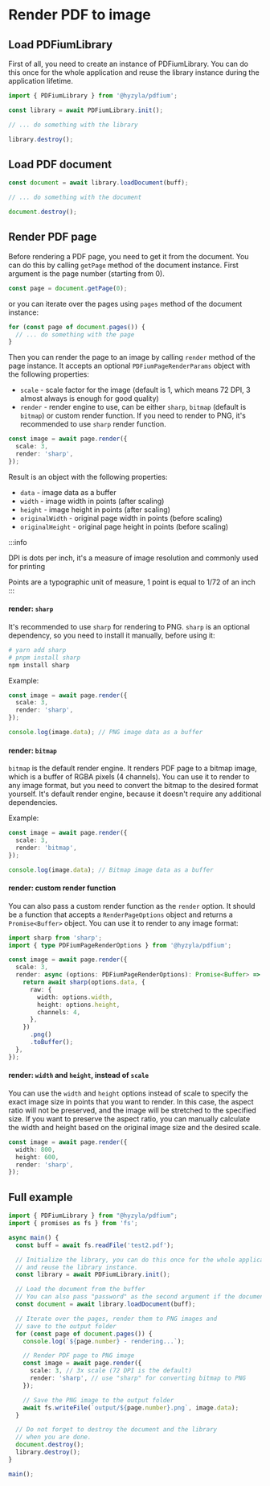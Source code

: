 # Render PDF to image

## Load PDFiumLibrary

First of all, you need to create an instance of PDFiumLibrary. You can do this once for the whole application and reuse the library instance during the application lifetime.

```typescript
import { PDFiumLibrary } from '@hyzyla/pdfium';

const library = await PDFiumLibrary.init();

// ... do something with the library

library.destroy();
```

## Load PDF document

```typescript
const document = await library.loadDocument(buff);

// ... do something with the document

document.destroy();
```

## Render PDF page

Before rendering a PDF page, you need to get it from the document. You can do this by calling `getPage` method of the document instance. First argument is the page number (starting from 0).

```typescript
const page = document.getPage(0);
```

or you can iterate over the pages using `pages` method of the document instance:

```typescript
for (const page of document.pages()) {
  // ... do something with the page
}
```

Then you can render the page to an image by calling `render` method of the page instance. It accepts an optional `PDFiumPageRenderParams` object with the following properties:

- `scale` - scale factor for the image (default is 1, which means 72 DPI, 3 almost always is enough for good quality)
- `render` - render engine to use, can be either `sharp`, `bitmap` (default is `bitmap`) or custom render function. If you need to render to PNG, it's recommended to use `sharp` render function.

```typescript
const image = await page.render({
  scale: 3,
  render: 'sharp',
});
```

Result is an object with the following properties:

- `data` - image data as a buffer
- `width` - image width in points (after scaling)
- `height` - image height in points (after scaling)
- `originalWidth` - original page width in points (before scaling)
- `originalHeight` - original page height in points (before scaling)

:::info

DPI is dots per inch, it's a measure of image resolution and commonly used for printing

Points are a typographic unit of measure, 1 point is equal to 1/72 of an inch
:::

#### render: `sharp`

It's recommended to use `sharp` for rendering to PNG. `sharp` is an optional dependency, so you need to install it manually, before using it:

```bash
# yarn add sharp
# pnpm install sharp
npm install sharp

```

Example:

```typescript
const image = await page.render({
  scale: 3,
  render: 'sharp',
});

console.log(image.data); // PNG image data as a buffer
```

#### render: `bitmap`

`bitmap` is the default render engine. It renders PDF page to a bitmap image, which is a buffer of RGBA pixels (4 channels). You can use it to render to any image format, but you need to convert the bitmap to the desired format yourself. It's default render engine, because it doesn't require any additional dependencies.

Example:

```typescript
const image = await page.render({
  scale: 3,
  render: 'bitmap',
});

console.log(image.data); // Bitmap image data as a buffer
```

#### render: custom render function

You can also pass a custom render function as the `render` option. It should be a function that accepts a `RenderPageOptions` object and returns a `Promise<Buffer>` object. You can use it to render to any image format:

```typescript
import sharp from 'sharp';
import { type PDFiumPageRenderOptions } from '@hyzyla/pdfium';

const image = await page.render({
  scale: 3,
  render: async (options: PDFiumPageRenderOptions): Promise<Buffer> => {
    return await sharp(options.data, {
      raw: {
        width: options.width,
        height: options.height,
        channels: 4,
      },
    })
      .png()
      .toBuffer();
  },
});
```

#### render: `width` and `height`, instead of `scale`

You can use the `width` and `height` options instead of scale to specify the exact image size in points that you want to render. In this case, the aspect ratio will not be preserved, and the image will be stretched to the specified size. If you want to preserve the aspect ratio, you can manually calculate the width and height based on the original image size and the desired scale.


```typescript
const image = await page.render({
  width: 800,
  height: 600,
  render: 'sharp',
});
```

## Full example

```typescript
import { PDFiumLibrary } from "@hyzyla/pdfium";
import { promises as fs } from 'fs';

async main() {
  const buff = await fs.readFile('test2.pdf');

  // Initialize the library, you can do this once for the whole application
  // and reuse the library instance.
  const library = await PDFiumLibrary.init();

  // Load the document from the buffer
  // You can also pass "password" as the second argument if the document is encrypted.
  const document = await library.loadDocument(buff);

  // Iterate over the pages, render them to PNG images and
  // save to the output folder
  for (const page of document.pages()) {
    console.log(`${page.number} - rendering...`);

    // Render PDF page to PNG image
    const image = await page.render({
      scale: 3, // 3x scale (72 DPI is the default)
      render: 'sharp', // use "sharp" for converting bitmap to PNG
    });

    // Save the PNG image to the output folder
    await fs.writeFile(`output/${page.number}.png`, image.data);
  }

  // Do not forget to destroy the document and the library
  // when you are done.
  document.destroy();
  library.destroy();
}

main();
```
